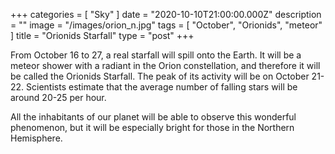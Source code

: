 +++
categories = [ "Sky" ]
date = "2020-10-10T21:00:00.000Z"
description = ""
image = "/images/orion_n.jpg"
tags = [ "October", "Orionids", "meteor" ]
title = "Orionids Starfall"
type = "post"
+++


From October 16 to 27, a real starfall will spill onto the Earth. It will be a meteor shower with a radiant in the Orion constellation, and therefore it will be called the Orionids Starfall. The peak of its activity will be on October 21-22. Scientists estimate that the average number of falling stars will be around 20-25 per hour.

All the inhabitants of our planet will be able to observe this wonderful phenomenon, but it will be especially bright for those in the Northern Hemisphere.
